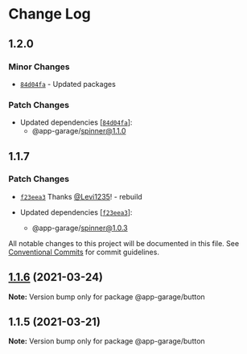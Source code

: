 # Change Log

## 1.2.0

### Minor Changes

- [`84d04fa`](https://github.com/electronic33/ag-ui-react/commit/84d04fa51dbf206cc4b2713796baeb2efbf54381) - Updated packages

### Patch Changes

- Updated dependencies [[`84d04fa`](https://github.com/electronic33/ag-ui-react/commit/84d04fa51dbf206cc4b2713796baeb2efbf54381)]:
  - @app-garage/spinner@1.1.0

## 1.1.7

### Patch Changes

- [`f23eea3`](https://github.com/electronic33/ag-ui-react/commit/f23eea3ad84886203be361f5c781cb97237b19c0) Thanks [@Levi1235](https://github.com/Levi1235)! - rebuild

- Updated dependencies [[`f23eea3`](https://github.com/electronic33/ag-ui-react/commit/f23eea3ad84886203be361f5c781cb97237b19c0)]:
  - @app-garage/spinner@1.0.3

All notable changes to this project will be documented in this file.
See [Conventional Commits](https://conventionalcommits.org) for commit guidelines.

## [1.1.6](https://github.com/electronic33/ag-ui-react/compare/@app-garage/button@1.1.5...@app-garage/button@1.1.6) (2021-03-24)

**Note:** Version bump only for package @app-garage/button

## 1.1.5 (2021-03-21)

**Note:** Version bump only for package @app-garage/button
